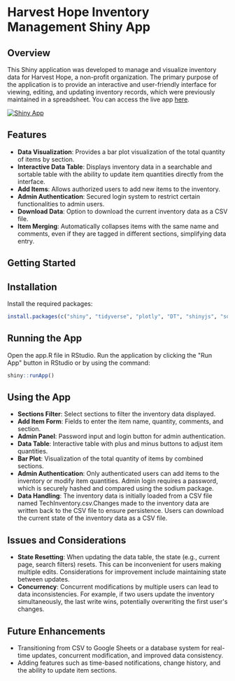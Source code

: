 # Harvest Hope Inventory Management Shiny App

## Overview
This Shiny application was developed to manage and visualize inventory data for Harvest Hope, a non-profit organization. The primary purpose of the application is to provide an interactive and user-friendly interface for viewing, editing, and updating inventory records, which were previously maintained in a spreadsheet. 
You can access the live app <a href="https://zakk-h.shinyapps.io/harvesthope" target="_blank">here</a>.

<a href="https://zakk-h.shinyapps.io/harvesthope" target="_blank">
  <img src="https://img.shields.io/badge/Shiny-app-blue" alt="Shiny App">
</a>

## Features
- **Data Visualization**: Provides a bar plot visualization of the total quantity of items by section.
- **Interactive Data Table**: Displays inventory data in a searchable and sortable table with the ability to update item quantities directly from the interface.
- **Add Items**: Allows authorized users to add new items to the inventory.
- **Admin Authentication**: Secured login system to restrict certain functionalities to admin users.
- **Download Data**: Option to download the current inventory data as a CSV file.
- **Item Merging**: Automatically collapses items with the same name and comments, even if they are tagged in different sections, simplifying data entry.

## Getting Started

## Installation
Install the required packages:
```R
install.packages(c("shiny", "tidyverse", "plotly", "DT", "shinyjs", "sodium", "googlesheets4"))
```

## Running the App
Open the app.R file in RStudio.
Run the application by clicking the "Run App" button in RStudio or by using the command:
```R
shiny::runApp()
```
## Using the App
- **Sections Filter**: Select sections to filter the inventory data displayed.
- **Add Item Form**: Fields to enter the item name, quantity, comments, and section.
- **Admin Panel**: Password input and login button for admin authentication.
- **Data Table**: Interactive table with plus and minus buttons to adjust item quantities.
- **Bar Plot**: Visualization of the total quantity of items by combined sections.
- **Admin Authentication**: Only authenticated users can add items to the inventory or modify item quantities. Admin login requires a password, which is securely hashed and compared using the sodium package.
- **Data Handling**: The inventory data is initially loaded from a CSV file named TechInventory.csv.Changes made to the inventory data are written back to the CSV file to ensure persistence. Users can download the current state of the inventory data as a CSV file.

## Issues and Considerations
- **State Resetting**: When updating the data table, the state (e.g., current page, search filters) resets. This can be inconvenient for users making multiple edits. Considerations for improvement include maintaining state between updates.
- **Concurrency**: Concurrent modifications by multiple users can lead to data inconsistencies. For example, if two users update the inventory simultaneously, the last write wins, potentially overwriting the first user's changes. 

## Future Enhancements
- Transitioning from CSV to Google Sheets or a database system for real-time updates, concurrent modification, and improved data consistency.
- Adding features such as time-based notifications, change history, and the ability to update item sections.
